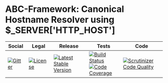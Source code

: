 # ABC-Framework: Canonical Hostname Resolver using $_SERVER['HTTP_HOST']

<table>
<thead>
<tr>
<th>Social</th>
<th>Legal</th>
<th>Release</th>
<th>Tests</th>
<th>Code</th>
</tr>
</thead>
<tbody>
<tr>
<td>
<a href="https://gitter.im/SetBased/php-abc?utm_source=badge&utm_medium=badge&utm_campaign=pr-badge"><img src="https://badges.gitter.im/SetBased/php-abc.svg" alt="Gitter"/></a>
</td>
<td>
<a href="https://packagist.org/packages/setbased/abc-canonical-hostname-resolver-http-host"><img src="https://poser.pugx.org/setbased/abc-canonical-hostname-resolver-http-host/license" alt="License"/></a>
</td>
<td>
<a href="https://packagist.org/packages/setbased/abc-canonical-hostname-resolver-http-host"><img src="https://poser.pugx.org/setbased/abc-canonical-hostname-resolver-http-host/v/stable" alt="Latest Stable Version"/></a>
</td>
<td>
<a href="https://travis-ci.org/SetBased/php-abc-canonical-hostname-resolver-http-host"><img src="https://travis-ci.org/SetBased/php-abc-canonical-hostname-resolver-http-host.svg?branch=master" alt="Build Status"/></a><br/>
<a href="https://scrutinizer-ci.com/g/SetBased/php-abc-canonical-hostname-resolver-http-host/?branch=master"><img src="https://scrutinizer-ci.com/g/SetBased/php-abc-canonical-hostname-resolver-http-host/badges/coverage.png?b=master" alt="Code Coverage"/></a>
</td>
<td>
<a href="https://scrutinizer-ci.com/g/SetBased/php-abc-canonical-hostname-resolver-http-host/?branch=master"><img src="https://scrutinizer-ci.com/g/SetBased/php-abc-canonical-hostname-resolver-http-host/badges/quality-score.png?b=master" alt="Scrutinizer Code Quality"/></a>
</td>
</tr>
</tbody>
</table>
